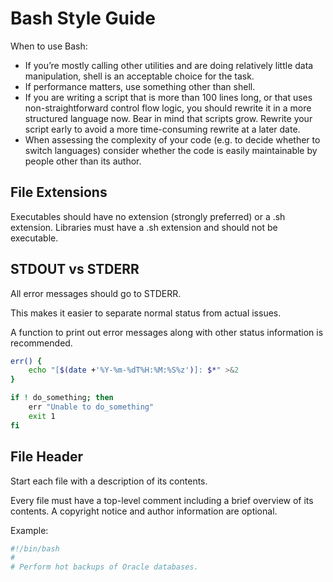 # Bash Style Guide

When to use Bash:

- If you’re mostly calling other utilities and are doing relatively little data manipulation, shell is an acceptable choice for the task.
- If performance matters, use something other than shell.
- If you are writing a script that is more than 100 lines long, or that uses non-straightforward control flow logic, you should rewrite it in a more structured language now. Bear in mind that scripts grow. Rewrite your script early to avoid a more time-consuming rewrite at a later date.
- When assessing the complexity of your code (e.g. to decide whether to switch languages) consider whether the code is easily maintainable by people other than its author.

## File Extensions

Executables should have no extension (strongly preferred) or a .sh extension. Libraries must have a .sh extension and should not be executable.

## STDOUT vs STDERR

All error messages should go to STDERR.

This makes it easier to separate normal status from actual issues.

A function to print out error messages along with other status information is recommended.

```bash
err() {
    echo "[$(date +'%Y-%m-%dT%H:%M:%S%z')]: $*" >&2
}

if ! do_something; then
    err "Unable to do_something"
    exit 1
fi
```

## File Header

Start each file with a description of its contents.

Every file must have a top-level comment including a brief overview of its contents. A copyright notice and author information are optional.

Example:

```bash
#!/bin/bash
#
# Perform hot backups of Oracle databases.
```

